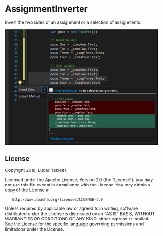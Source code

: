 # AssignmentInverter
Invert the two sides of an assignment or a selection of assignments.

![preview](https://github.com/Flash3001/AssignmentInverter/blob/master/preview.png)

<h2>License</h2>

   Copyright 2016, Lucas Teixeira

   Licensed under the Apache License, Version 2.0 (the "License");
   you may not use this file except in compliance with the License.
   You may obtain a copy of the License at

       http://www.apache.org/licenses/LICENSE-2.0

   Unless required by applicable law or agreed to in writing, software
   distributed under the License is distributed on an "AS IS" BASIS,
   WITHOUT WARRANTIES OR CONDITIONS OF ANY KIND, either express or implied.
   See the License for the specific language governing permissions and
   limitations under the License.
